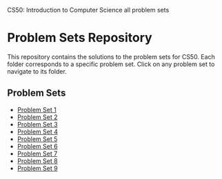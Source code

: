 CS50: Introduction to Computer Science all problem sets

# Problem Sets Repository

This repository contains the solutions to the problem sets for CS50. Each folder corresponds to a specific problem set. Click on any problem set to navigate to its folder.

## Problem Sets

- [Problem Set 1](./Problem%20Set%201)
- [Problem Set 2](./Problem%20Set%202)
- [Problem Set 3](./Problem%20Set%203)
- [Problem Set 4](./Problem%20Set%204)
- [Problem Set 5](./Problem%20Set%205)
- [Problem Set 6](./Problem%20Set%206)
- [Problem Set 7](./Problem%20Set%207)
- [Problem Set 8](./Problem%20Set%208)
- [Problem Set 9](./Problem%20Set%209)


